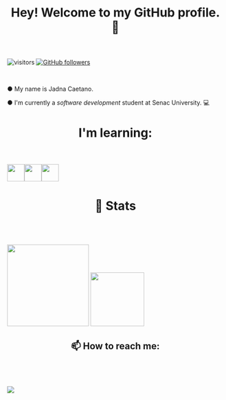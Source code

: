 
<html>
      
<header><h1>Hey! Welcome to my GitHub profile. 👋</h1></header>
   
![visitors](https://visitor-badge.glitch.me/badge?page_id=JadnaCaetano.id)
[![GitHub followers](https://img.shields.io/github/followers/JadnaCaetano.svg?style=social&label=Follow&maxAge=2592000)](https://github.co/JadnaCaetano?tab-followers)
 
<br/>   
   
●  My name is Jadna Caetano.

● I'm currently a <i>software development</i> student at Senac University. 💻
<br/>   
	
<header><h1> I'm learning: </h1></header>   
	
<img src="https://cdn.jsdelivr.net/gh/devicons/devicon/icons/java/java-original.svg" width="40" height="40"/><img src="https://cdn.jsdelivr.net/gh/devicons/devicon/icons/c/c-original.svg" width="40" height="40"/><img src="https://cdn.jsdelivr.net/gh/devicons/devicon/icons/cplusplus/cplusplus-original.svg" width="40" height="40"/>
	

<header><h1> 👀 Stats</h1></header>   
   
<br/>  
<img height="190em" src="https://github-readme-stats-eight-theta.vercel.app/api?username=JadnaCaetano&show_icons=true&theme=dracula&include_all_commits=true&count_private=true"/>
<img height="125em" src="https://github-readme-stats.vercel.app/api/top-langs/?username=JadnaCaetano&layout=compact&langs_count=8&theme=dracula"/>

<header><h2>📫 How to reach me:</h2></header>   
<br/>
<a href="https://www.linkedin.com/in/jadna-caetano-b327b7233" target="_blank">
<img src="https://img.shields.io/badge/-LinkedIn-%230077B5?style=for-the-badge&logo=linkedin&logoColor=white" target="_blank">
</a>

			            			
</html>

